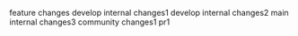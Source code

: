 feature changes
develop internal changes1 
develop internal changes2
main internal changes3
community changes1
pr1
